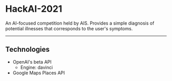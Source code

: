 # HackAI-2021
An AI-focused competition held by AIS.
Provides a simple diagnosis of potential illnesses that corresponds to the user's symptoms.
***

## Technologies
* OpenAI's beta API
  * Engine: davinci
* Google Maps Places API
